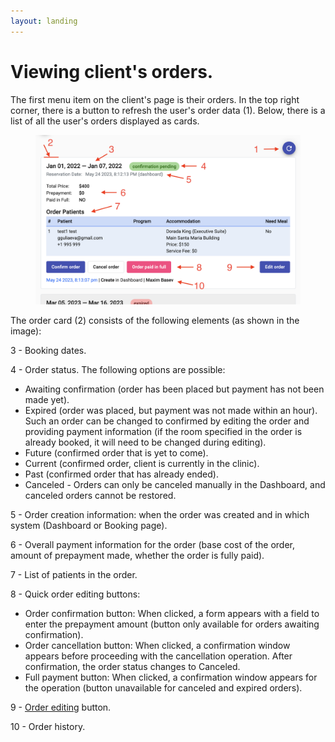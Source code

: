 ```yaml
---
layout: landing
---
```


# Viewing client's orders.

The first menu item on the client's page is their orders. In the top right corner, there is a button to refresh the user's order data (1). Below, there is a list of all the user's orders displayed as cards.

<figure><img src="../../../.gitbook/assets/Screenshot 2023-05-24 at 20.15.40.png" alt=""><figcaption></figcaption></figure>

The order card (2) consists of the following elements (as shown in the image):

3 - Booking dates.

4 - Order status. The following options are possible:

* Awaiting confirmation (order has been placed but payment has not been made yet).
* Expired (order was placed, but payment was not made within an hour). Such an order can be changed to confirmed by editing the order and providing payment information (if the room specified in the order is already booked, it will need to be changed during editing).
* Future (confirmed order that is yet to come).
* Current (confirmed order, client is currently in the clinic).
* Past (confirmed order that has already ended).
* Canceled - Orders can only be canceled manually in the Dashboard, and canceled orders cannot be restored.

5 - Order creation information: when the order was created and in which system (Dashboard or Booking page).

6 - Overall payment information for the order (base cost of the order, amount of prepayment made, whether the order is fully paid).

7 - List of patients in the order.

8 - Quick order editing buttons:

* Order confirmation button: When clicked, a form appears with a field to enter the prepayment amount (button only available for orders awaiting confirmation).
* Order cancellation button: When clicked, a confirmation window appears before proceeding with the cancellation operation. After confirmation, the order status changes to Canceled.
* Full payment button: When clicked, a confirmation window appears for the operation (button unavailable for canceled and expired orders).

9 - [Order editing](../booking-section/edit-booking.md) button.

10 - Order history.
